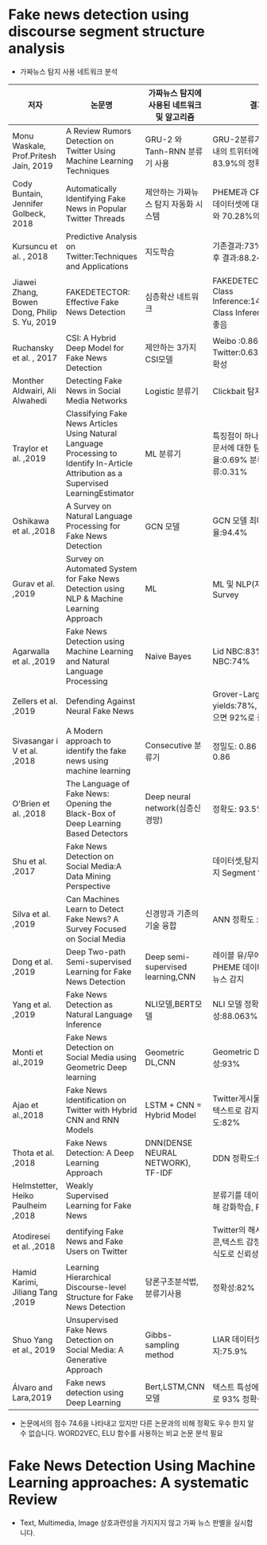  # Fake news detection using discourse segment structure analysis 
 
 * 가짜뉴스 탐지 사용 네트워크 분석
 
|저자|논문명|가짜뉴스 탐지에 사용된 네트워크 및 알고리즘|결과|
|------|---|---|----|
|Monu Waskale, Prof.Pritesh Jain, 2019|A Review Rumors Detection on Twitter Using Machine Learning Techniques|GRU-2 와 Tanh-RNN 분류기 사용|GRU-2분류기 12시간 이내의 트위터에 대해 83.9%의 정확성
|Cody Buntain, Jennifer Golbeck, 2018|Automatically Identifying Fake News in Popular Twitter Threads|제안하는 가짜뉴스 탐지 자동화 시스템|PHEME과 CREDBANK 데이터셋에 대해 66.93%와 70.28%의 정확성 
|Kursuncu et al. , 2018|Predictive Analysis on Twitter:Techniques and Applications|지도학습|기존결과:73%, 지도학습 후 결과:88.2~94.3%|
|Jiawei Zhang, Bowen Dong, Philip S. Yu, 2019|FAKEDETECTOR: Effective Fake News Detection|심층확산 네트워크|FAKEDETECTOR는 BI-Class Inference:14.5%,Multi-Class Inference:40% 더 좋음|
|Ruchansky et al. , 2017|CSI: A Hybrid Deep Model for Fake News Detection|제안하는 3가지 CSI모델|Weibo :0.867%, Twitter:0.631% 탐지 정확성|
|Monther Aldwairi, Ali Alwahedi|Detecting Fake News in Social Media Networks|Logistic 분류기|Clickbait 탐지율:99.4%|
|Traylor et al. ,2019|Classifying Fake News Articles Using Natural Language Processing to Identify In-Article Attribution as a Supervised LearningEstimator|ML 분류기|특징점이 하나인 가짜뉴스문서에 대한 탐지율:0.69% 분류오류:0.31%|
|Oshikawa et al. ,2018|A Survey on Natural Language Processing for Fake News Detection|GCN 모델|GCN 모델 최대 탐지율:94.4%|
|Gurav et al. ,2019|Survey on Automated System for Fake News Detection using NLP & Machine Learning Approach|ML|ML 및 NLP(자연어처리) Survey|
|Agarwalla et al. ,2019|Fake News Detection using Machine Learning and Natural Language Processing|Naive Bayes|Lid NBC:83%,Lid x NBC:74%|
|Zellers et al. ,2019|Defending Against Neural Fake News||Grover-Large yields:78%, 데이터셋 많으면 92%로 증가|
|Sivasangar i V et al. ,2018|A Modern approach to identify the fake news using machine learning|Consecutive 분류기|정밀도: 0.86 F1-score: 0.86|
|O'Brien et al. ,2018|The Language of Fake News: Opening the Black-Box of Deep Learning Based Detectors|Deep neural network(심층신경망)|정확도: 93.5% ± 0.2.| 
|Shu et al. ,2017|Fake News Detection on Social Media:A Data Mining Perspective||데이터셋,탐지에 대한 두가지 Segment 연구|
|Silva et al. ,2019|Can Machines Learn to Detect Fake News? A Survey Focused on Social Media|신경망과 기존의 기술 융합|ANN 정확도 :75%|
|Dong et al. ,2019|Deep Two-path Semi-supervised Learning for Fake News Detection|Deep semi-supervised learning,CNN|레이블 유/무에 따른 PHEME 데이터에서 가짜뉴스 감지|
|Yang et al. ,2019|Fake News Detection as Natural Language Inference|NLI모델,BERT모델|NLI 모델 정확성:88.063%|
|Monti et al.,2019|Fake News Detection on Social Media using Geometric Deep learning|Geometric DL,CNN|Geometric DL 정확성:93%|
|Ajao et al.,2018|Fake News Identification on Twitter with Hybrid CNN and RNN Models|LSTM + CNN = Hybrid Model|Twitter게시물을 이미지와 텍스트로 감지 정확도:82%|
|Thota et al. ,2018|Fake News Detection: A Deep Learning Approach|DNN(DENSE NEURAL NETWORK), TF-IDF|DDN 정확도:94.21%|
|Helmstetter, Heiko Paulheim ,2018|Weakly Supervised Learning for Fake News||분류기를 데이터셋트에 대해 강화학습, F1 점수 : 0.9|
|Atodiresei et al. ,2018|dentifying Fake News and Fake Users on Twitter||Twitter의 해시태그,이모티콘,텍스트 감정 및 이름인식도로 신뢰성 구분|
|Hamid Karimi, Jiliang Tang ,2019|Learning Hierarchical Discourse-level Structure for Fake News Detection|담론구조분석법,분류기사용|정확성:82%|
|Shuo Yang et al., 2019|Unsupervised Fake News Detection on Social Media: A Generative Approach|Gibbs-sampling method|LIAR 데이터셋 가짜뉴스탐지:75.9%|
|Álvaro and Lara,2019|Fake news detection using Deep Learning|Bert,LSTM,CNN모델|텍스트 특성에 따른 훈련으로 93% 정확성|

 * 논문에서의 점수 74.6을 나타내고 있지만 다른 논문과의 비해 정확도 우수 한지 알 수 없습니다.
   WORD2VEC, ELU 함수를 사용하는 비교 논문 분석 필요
   
 # Fake News Detection Using Machine Learning approaches: A systematic Review 
  
 * Text, Multimedia, Image 상호과련성을 가지지지 않고 가짜 뉴스 판별을 실시합니다.
 
  
